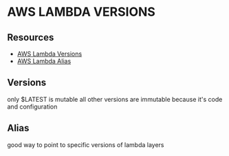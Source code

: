 # AWS LAMBDA VERSIONS

## Resources
- [AWS Lambda Versions](https://docs.aws.amazon.com/lambda/latest/dg/configuration-versions.html)
- [AWS Lambda Alias](https://docs.aws.amazon.com/lambda/latest/dg/configuration-aliases.html)

## Versions
only $LATEST is mutable
all other versions are immutable because it's code and configuration

## Alias
good way to point to specific versions of lambda layers